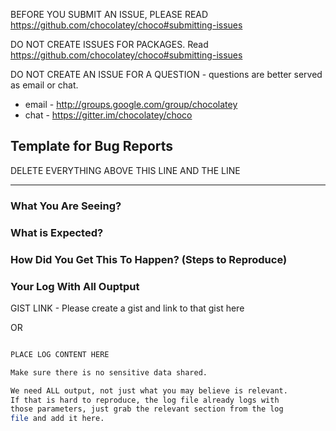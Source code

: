 BEFORE YOU SUBMIT AN ISSUE, PLEASE READ https://github.com/chocolatey/choco#submitting-issues

DO NOT CREATE ISSUES FOR PACKAGES. Read https://github.com/chocolatey/choco#submitting-issues

DO NOT CREATE AN ISSUE FOR A QUESTION - questions are better served as email or chat.

* email - http://groups.google.com/group/chocolatey
*  chat - https://gitter.im/chocolatey/choco

## Template for Bug Reports

DELETE EVERYTHING ABOVE THIS LINE AND THE LINE
___

### What You Are Seeing?

### What is Expected?

### How Did You Get This To Happen? (Steps to Reproduce)

### Your Log With All Ouptput

GIST LINK - Please create a gist and link to that gist here

OR

~~~sh

PLACE LOG CONTENT HERE

Make sure there is no sensitive data shared.

We need ALL output, not just what you may believe is relevant.
If that is hard to reproduce, the log file already logs with
those parameters, just grab the relevant section from the log
file and add it here.

~~~
